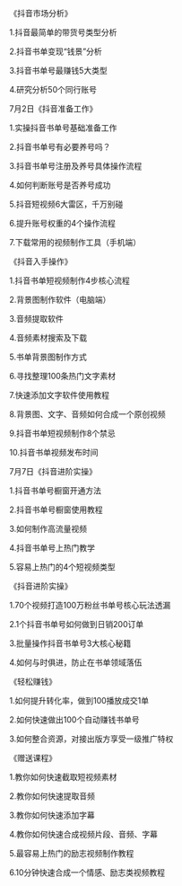 《抖音市场分析》

1.抖音最简单的带货号类型分析

2.抖音书单变现“钱景”分析

3.抖音书单号最赚钱5大类型

4.研究分析50个同行账号

7月2日《抖音准备工作》

1.实操抖音书单号基础准备工作

2.抖音书单号有必要养号吗？

3.抖音书单号注册及养号具体操作流程

4.如何判断账号是否养号成功

5.抖音短视频6大雷区，千万别碰

6.提升账号权重的4个操作流程

7.下载常用的视频制作工具（手机端）

《抖音入手操作》

1.抖音书单短视频制作4步核心流程

2.背景图制作软件（电脑端）

3.音频提取软件

4.音频素材搜索及下载

5.书单背景图制作方式

6.寻找整理100条热门文字素材

7.快速添加文字软件使用教程

8.背景图、文字、音频如何合成一个原创视频

9.抖音书单短视频制作8个禁忌

10.抖音书单视频发布时间

7月7日《抖音进阶实操》

1.抖音书单号橱窗开通方法

2.抖音书单号橱窗使用教程

3.如何制作高流量视频

4.抖音书单号上热门教学

5.容易上热门的4个短视频类型

《抖音进阶实操》

1.70个视频打造100万粉丝书单号核心玩法透漏

2.1个抖音书单号如何做到日销200订单

3.批量操作抖音书单号3大核心秘籍

4.如何与时俱进，防止在书单领域落伍

《轻松赚钱》

1.如何提升转化率，做到100播放成交1单

2.如何快速做出100个自动赚钱书单号

3.如何整合资源，对接出版方享受一级推广特权

《赠送课程》

1.教你如何快速截取短视频素材

2.教你如何快速提取音频

3.教你如何快速添加字幕

4.教你如何快速合成视频片段、音频、字幕

5.最容易上热门的励志视频制作教程

6.10分钟快速合成一个情感、励志类视频教程